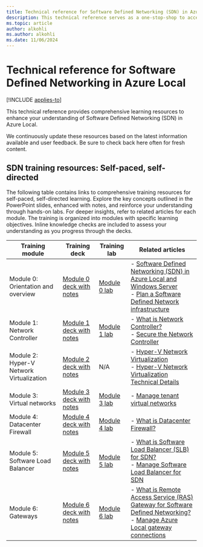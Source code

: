 ```yaml
---
title: Technical reference for Software Defined Networking (SDN) in Azure Local.
description: This technical reference serves as a one-stop-shop to access learning resources available for SDN.
ms.topic: article
author: alkohli
ms.author: alkohli
ms.date: 11/06/2024
---
```


# Technical reference for Software Defined Networking in Azure Local

[!INCLUDE [applies-to](../includes/hci-applies-to-22h2.md)]

This technical reference provides comprehensive learning resources to enhance your understanding of Software Defined Networking (SDN) in Azure Local.

We continuously update these resources based on the latest information available and user feedback. Be sure to check back here often for fresh content.

## SDN training resources: Self-paced, self-directed

The following table contains links to comprehensive training resources for self-paced, self-directed learning. Explore the key concepts outlined in the PowerPoint slides, enhanced with notes, and reinforce your understanding through hands-on labs. For deeper insights, refer to related articles for each module. The training is organized into modules with specific learning objectives. Inline knowledge checks are included to assess your understanding as you progress through the decks.

| Training module | Training deck | Training lab | Related articles |
|--|--|--|--|
| Module 0: Orientation and overview | [Module 0 deck with notes](https://github.com/Azure-Samples/AzureStackHCI/tree/main/sdn-training/module-0) | [Module 0 lab](https://github.com/Azure-Samples/AzureStackHCI/tree/main/sdn-training/module-0)| - [Software Defined Networking (SDN) in Azure Local and Windows Server](../concepts/software-defined-networking.md) <br> - [Plan a Software Defined Network infrastructure](../concepts/plan-software-defined-networking-infrastructure.md) |
| Module 1: Network Controller | [Module 1 deck with notes](https://github.com/Azure-Samples/AzureStackHCI/tree/main/sdn-training/module-1)| [Module 1 lab](https://github.com/Azure-Samples/AzureStackHCI/tree/main/sdn-training/module-1) | - [What is Network Controller?](../concepts/network-controller-overview.md) <br> - [Secure the Network Controller](./nc-security.md) |
| Module 2: Hyper-V Network Virtualization | [Module 2 deck with notes](https://github.com/Azure-Samples/AzureStackHCI/tree/main/sdn-training/module-2)| N/A | - [Hyper-V Network Virtualization](/windows-server/networking/sdn/technologies/hyper-v-network-virtualization/hyper-v-network-virtualization) <br> - [Hyper-V Network Virtualization Technical Details](/windows-server/networking/sdn/technologies/hyper-v-network-virtualization/hyperv-network-virtualization-technical-details-windows-server)|
| Module 3: Virtual networks | [Module 3 deck with notes](https://github.com/Azure-Samples/AzureStackHCI/tree/main/sdn-training/module-3)| [Module 3 lab](https://github.com/Azure-Samples/AzureStackHCI/tree/main/sdn-training/module-3) | - [Manage tenant virtual networks](./tenant-virtual-networks.md)|
| Module 4: Datacenter Firewall | [Module 4 deck with notes](https://github.com/Azure-Samples/AzureStackHCI/tree/main/sdn-training/module-4)| [Module 4 lab](https://github.com/Azure-Samples/AzureStackHCI/tree/main/sdn-training/module-4) | - [What is Datacenter Firewall?](../concepts/datacenter-firewall-overview.md)|
| Module 5: Software Load Balancer | [Module 5 deck with notes](https://github.com/Azure-Samples/AzureStackHCI/tree/main/sdn-training/module-5)| [Module 5 lab](https://github.com/Azure-Samples/AzureStackHCI/tree/main/sdn-training/module-5) | - [What is Software Load Balancer (SLB) for SDN?](../concepts/software-load-balancer.md) <br> - [Manage Software Load Balancer for SDN](./load-balancers.md)|
| Module 6: Gateways | [Module 6 deck with notes](https://github.com/Azure-Samples/AzureStackHCI/tree/main/sdn-training/module-6)| [Module 6 lab](https://github.com/Azure-Samples/AzureStackHCI/tree/main/sdn-training/module-6) | - [What is Remote Access Service (RAS) Gateway for Software Defined Networking?](../concepts/gateway-overview.md) <br> - [Manage Azure Local gateway connections](./gateway-connections.md)|